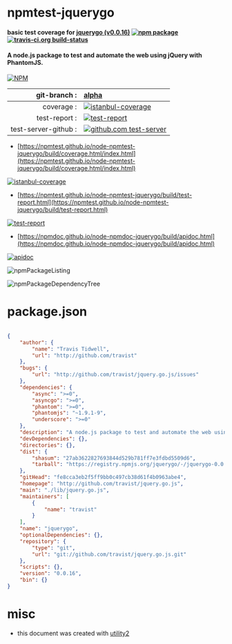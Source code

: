 # npmtest-jquerygo

#### basic test coverage for  [jquerygo (v0.0.16)](http://github.com/travist/jquery.go.js)  [![npm package](https://img.shields.io/npm/v/npmtest-jquerygo.svg?style=flat-square)](https://www.npmjs.org/package/npmtest-jquerygo) [![travis-ci.org build-status](https://api.travis-ci.org/npmtest/node-npmtest-jquerygo.svg)](https://travis-ci.org/npmtest/node-npmtest-jquerygo)

#### A node.js package to test and automate the web using jQuery with PhantomJS.

[![NPM](https://nodei.co/npm/jquerygo.png?downloads=true&downloadRank=true&stars=true)](https://www.npmjs.com/package/jquerygo)

| git-branch : | [alpha](https://github.com/npmtest/node-npmtest-jquerygo/tree/alpha)|
|--:|:--|
| coverage : | [![istanbul-coverage](https://npmtest.github.io/node-npmtest-jquerygo/build/coverage.badge.svg)](https://npmtest.github.io/node-npmtest-jquerygo/build/coverage.html/index.html)|
| test-report : | [![test-report](https://npmtest.github.io/node-npmtest-jquerygo/build/test-report.badge.svg)](https://npmtest.github.io/node-npmtest-jquerygo/build/test-report.html)|
| test-server-github : | [![github.com test-server](https://npmtest.github.io/node-npmtest-jquerygo/GitHub-Mark-32px.png)](https://npmtest.github.io/node-npmtest-jquerygo/build/app/index.html) | | build-artifacts : | [![build-artifacts](https://npmtest.github.io/node-npmtest-jquerygo/glyphicons_144_folder_open.png)](https://github.com/npmtest/node-npmtest-jquerygo/tree/gh-pages/build)|

- [https://npmtest.github.io/node-npmtest-jquerygo/build/coverage.html/index.html](https://npmtest.github.io/node-npmtest-jquerygo/build/coverage.html/index.html)

[![istanbul-coverage](https://npmtest.github.io/node-npmtest-jquerygo/build/screenCapture.buildCi.browser.%252Ftmp%252Fbuild%252Fcoverage.lib.html.png)](https://npmtest.github.io/node-npmtest-jquerygo/build/coverage.html/index.html)

- [https://npmtest.github.io/node-npmtest-jquerygo/build/test-report.html](https://npmtest.github.io/node-npmtest-jquerygo/build/test-report.html)

[![test-report](https://npmtest.github.io/node-npmtest-jquerygo/build/screenCapture.buildCi.browser.%252Ftmp%252Fbuild%252Ftest-report.html.png)](https://npmtest.github.io/node-npmtest-jquerygo/build/test-report.html)

- [https://npmdoc.github.io/node-npmdoc-jquerygo/build/apidoc.html](https://npmdoc.github.io/node-npmdoc-jquerygo/build/apidoc.html)

[![apidoc](https://npmdoc.github.io/node-npmdoc-jquerygo/build/screenCapture.buildCi.browser.%252Ftmp%252Fbuild%252Fapidoc.html.png)](https://npmdoc.github.io/node-npmdoc-jquerygo/build/apidoc.html)

![npmPackageListing](https://npmtest.github.io/node-npmtest-jquerygo/build/screenCapture.npmPackageListing.svg)

![npmPackageDependencyTree](https://npmtest.github.io/node-npmtest-jquerygo/build/screenCapture.npmPackageDependencyTree.svg)



# package.json

```json

{
    "author": {
        "name": "Travis Tidwell",
        "url": "http://github.com/travist"
    },
    "bugs": {
        "url": "http://github.com/travist/jquery.go.js/issues"
    },
    "dependencies": {
        "async": ">=0",
        "asyncgo": ">=0",
        "phantom": ">=0",
        "phantomjs": "~1.9.1-9",
        "underscore": ">=0"
    },
    "description": "A node.js package to test and automate the web using jQuery with PhantomJS.",
    "devDependencies": {},
    "directories": {},
    "dist": {
        "shasum": "27ab3622827693844d529b781ff7e3fdbd5509d6",
        "tarball": "https://registry.npmjs.org/jquerygo/-/jquerygo-0.0.16.tgz"
    },
    "gitHead": "fe8cca3eb2f5ff9bb0c497cb38d61f4b0963abe4",
    "homepage": "http://github.com/travist/jquery.go.js",
    "main": "./lib/jquery.go.js",
    "maintainers": [
        {
            "name": "travist"
        }
    ],
    "name": "jquerygo",
    "optionalDependencies": {},
    "repository": {
        "type": "git",
        "url": "git://github.com/travist/jquery.go.js.git"
    },
    "scripts": {},
    "version": "0.0.16",
    "bin": {}
}
```



# misc
- this document was created with [utility2](https://github.com/kaizhu256/node-utility2)
